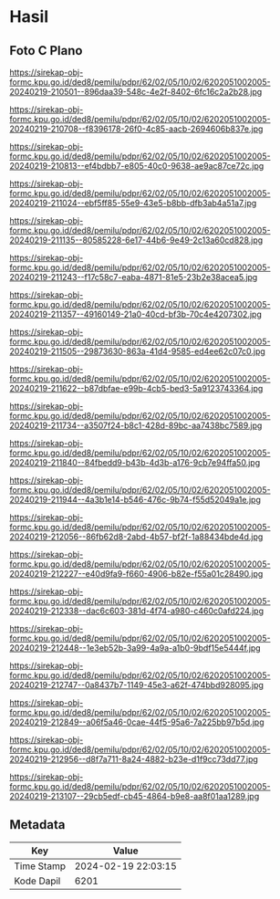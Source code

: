 # Hasil

## Foto C Plano

https://sirekap-obj-formc.kpu.go.id/ded8/pemilu/pdpr/62/02/05/10/02/6202051002005-20240219-210501--896daa39-548c-4e2f-8402-6fc16c2a2b28.jpg

https://sirekap-obj-formc.kpu.go.id/ded8/pemilu/pdpr/62/02/05/10/02/6202051002005-20240219-210708--f8396178-26f0-4c85-aacb-2694606b837e.jpg

https://sirekap-obj-formc.kpu.go.id/ded8/pemilu/pdpr/62/02/05/10/02/6202051002005-20240219-210813--ef4bdbb7-e805-40c0-9638-ae9ac87ce72c.jpg

https://sirekap-obj-formc.kpu.go.id/ded8/pemilu/pdpr/62/02/05/10/02/6202051002005-20240219-211024--ebf5ff85-55e9-43e5-b8bb-dfb3ab4a51a7.jpg

https://sirekap-obj-formc.kpu.go.id/ded8/pemilu/pdpr/62/02/05/10/02/6202051002005-20240219-211135--80585228-6e17-44b6-9e49-2c13a60cd828.jpg

https://sirekap-obj-formc.kpu.go.id/ded8/pemilu/pdpr/62/02/05/10/02/6202051002005-20240219-211243--f17c58c7-eaba-4871-81e5-23b2e38acea5.jpg

https://sirekap-obj-formc.kpu.go.id/ded8/pemilu/pdpr/62/02/05/10/02/6202051002005-20240219-211357--49160149-21a0-40cd-bf3b-70c4e4207302.jpg

https://sirekap-obj-formc.kpu.go.id/ded8/pemilu/pdpr/62/02/05/10/02/6202051002005-20240219-211505--29873630-863a-41d4-9585-ed4ee62c07c0.jpg

https://sirekap-obj-formc.kpu.go.id/ded8/pemilu/pdpr/62/02/05/10/02/6202051002005-20240219-211622--b87dbfae-e99b-4cb5-bed3-5a9123743364.jpg

https://sirekap-obj-formc.kpu.go.id/ded8/pemilu/pdpr/62/02/05/10/02/6202051002005-20240219-211734--a3507f24-b8c1-428d-89bc-aa7438bc7589.jpg

https://sirekap-obj-formc.kpu.go.id/ded8/pemilu/pdpr/62/02/05/10/02/6202051002005-20240219-211840--84fbedd9-b43b-4d3b-a176-9cb7e94ffa50.jpg

https://sirekap-obj-formc.kpu.go.id/ded8/pemilu/pdpr/62/02/05/10/02/6202051002005-20240219-211944--4a3b1e14-b546-476c-9b74-f55d52049a1e.jpg

https://sirekap-obj-formc.kpu.go.id/ded8/pemilu/pdpr/62/02/05/10/02/6202051002005-20240219-212056--86fb62d8-2abd-4b57-bf2f-1a88434bde4d.jpg

https://sirekap-obj-formc.kpu.go.id/ded8/pemilu/pdpr/62/02/05/10/02/6202051002005-20240219-212227--e40d9fa9-f660-4906-b82e-f55a01c28490.jpg

https://sirekap-obj-formc.kpu.go.id/ded8/pemilu/pdpr/62/02/05/10/02/6202051002005-20240219-212338--dac6c603-381d-4f74-a980-c460c0afd224.jpg

https://sirekap-obj-formc.kpu.go.id/ded8/pemilu/pdpr/62/02/05/10/02/6202051002005-20240219-212448--1e3eb52b-3a99-4a9a-a1b0-9bdf15e5444f.jpg

https://sirekap-obj-formc.kpu.go.id/ded8/pemilu/pdpr/62/02/05/10/02/6202051002005-20240219-212747--0a8437b7-1149-45e3-a62f-474bbd928095.jpg

https://sirekap-obj-formc.kpu.go.id/ded8/pemilu/pdpr/62/02/05/10/02/6202051002005-20240219-212849--a06f5a46-0cae-44f5-95a6-7a225bb97b5d.jpg

https://sirekap-obj-formc.kpu.go.id/ded8/pemilu/pdpr/62/02/05/10/02/6202051002005-20240219-212956--d8f7a711-8a24-4882-b23e-d1f9cc73dd77.jpg

https://sirekap-obj-formc.kpu.go.id/ded8/pemilu/pdpr/62/02/05/10/02/6202051002005-20240219-213107--29cb5edf-cb45-4864-b9e8-aa8f01aa1289.jpg


## Metadata

| Key        | Value               |
| ---------- | ------------------- |
| Time Stamp | 2024-02-19 22:03:15 |
| Kode Dapil | 6201                |



